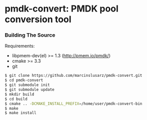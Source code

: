 pmdk-convert: PMDK pool conversion tool
=======================================

### Building The Source ###

Requirements:
- libpmem-dev(el) >= 1.3 (http://pmem.io/pmdk/)
- cmake >= 3.3
- git

```sh
$ git clone https://github.com/marcinslusarz/pmdk-convert.git
$ cd pmdk-convert
$ git submodule init
$ git submodule update
$ mkdir build
$ cd build
$ cmake .. -DCMAKE_INSTALL_PREFIX=/home/user/pmdk-convert-bin
$ make
$ make install
```
